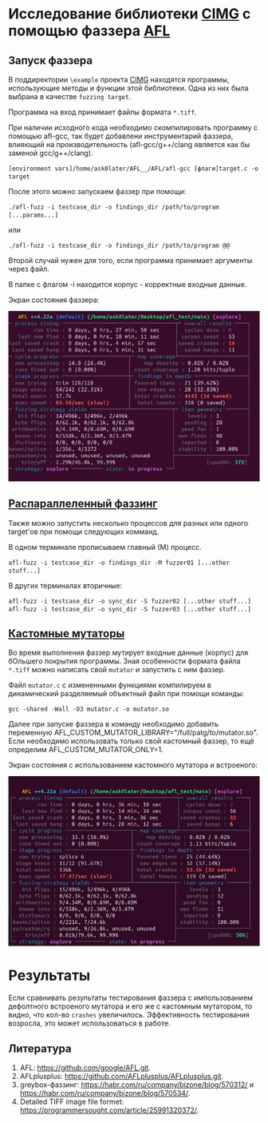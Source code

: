 # Исследование библиотеки [CIMG](https://github.com/GreycLab/CImg) с помощью фаззера [AFL](https://github.com/google/AFL)

## Запуск фаззера

В поддиректории `\example` проекта [CIMG](https://github.com/GreycLab/CImg) находятся программы, использующие методы и функции этой библиотеки. Одна из них была выбрана в качестве `fuzzing target`.

Программа на вход принимает файлы формата `*.tiff`. 


При наличии исходного кода необходимо скомпилировать программу с помощью afl-gcc, так будет добавлени инструментарий фаззера, влияющий на производительность (afl-gcc/g++/clang является как бы заменой gcc/g++/clang).

~~~
[environment vars]/home/ask0later/AFL__/AFL/afl-gcc [флаги]target.c -o target 
~~~

После этого можно запускаем фаззер при помощи:
```
./afl-fuzz -i testcase_dir -o findings_dir /path/to/program [...params...]
```
или
```
./afl-fuzz -i testcase_dir -o findings_dir /path/to/program @@
```

Второй случай нужен для того, если программа принимает аргументы через файл.

В папке с флагом -i находится корпус - корректные входные данные.

Экран состояния фаззера:

![fuzzer](/img_for_README/fuzzer.jpg)

## [Распараллеленный фаззинг](https://github.com/google/AFL/blob/master/docs/parallel_fuzzing.txt)

Также можно запустить несколько процессов для разных или одного target'ов при помощи следующих комманд.

В одном терминале прописываем главный (М) процесс.
```
afl-fuzz -i testcase_dir -o findings_dir -M fuzzer01 [...other stuff...]
```
В других терминалах вторичные:

```
afl-fuzz -i testcase_dir -o sync_dir -S fuzzer02 [...other stuff...]
afl-fuzz -i testcase_dir -o sync_dir -S fuzzer03 [...other stuff...]
```

## [Кастомные мутаторы](https://github.com/AFLplusplus/AFLplusplus/tree/stable/custom_mutators)

Во время выполнения фаззер мутирует входные данные (корпус) для бОльшего покрытия программы. Зная особенности формата файла `*.tiff` можно написать свой ``mutator`` и запустить с ним фаззер.

Файл `mutator.с` с измененными функциями компилируем в динамический разделяемый объектный файл при помощи команды:
```
gcc -shared -Wall -O3 mutator.c -o mutator.so
```
Далее при запуске фаззера в команду необходимо добавить переменную AFL_CUSTOM_MUTATOR_LIBRARY="/full/patg/to/mutator.so". Если необходимо использовать только свой кастомный фаззер, то ещё определим AFL_CUSTOM_MUTATOR_ONLY=1.


Экран состояния с использованием кастомного мутатора и встроеного:

![cust_internal](/img_for_README/cast_plus_internal.jpg)

# Результаты
Если сравнивать результаты тестирования фаззера с импользованием дефолтного встроеного мутатора и его же с кастомным мутатором, то видно, что кол-во `crashes` увеличилось. Эффективность тестирования возросла, это может использоваться в работе.


## Литература
1. AFL: https://github.com/google/AFL.git.
2. AFLplusplus: https://github.com/AFLplusplus/AFLplusplus.git.
3. greybox-фаззинг: https://habr.com/ru/company/bizone/blog/570312/ и https://habr.com/ru/company/bizone/blog/570534/.
4. Detailed TIFF image file formet: https://programmersought.com/article/25991320372/.